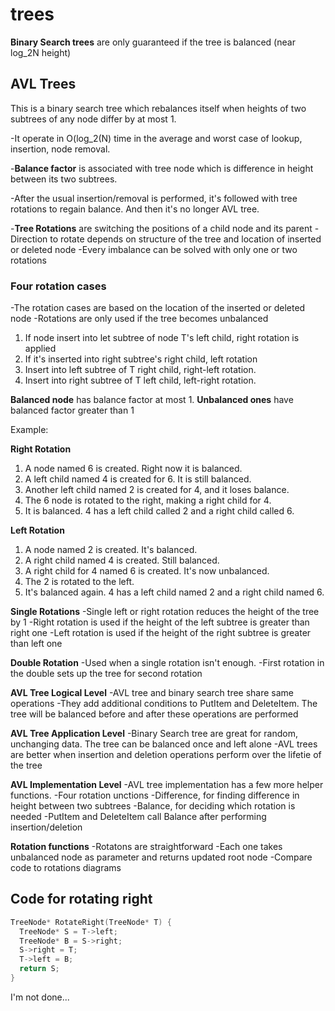 # trees

**Binary Search trees** are only guaranteed if the tree is balanced (near log_2N height)

## AVL Trees

This is a binary search tree which rebalances itself when heights of two subtrees of any node differ by at most 1.

-It operate in O(log_2(N) time in the average and worst case of lookup, insertion, node removal.

-**Balance factor** is associated with tree node which is difference in height between its two subtrees.

-After the usual insertion/removal is performed, it's followed with tree rotations to regain balance. And then it's no longer AVL tree.

-**Tree Rotations** are switching the positions of a child node and its parent
  -Direction to rotate depends on structure of the tree and location of inserted or deleted node
  -Every imbalance can be solved with only one or two rotations

### Four rotation cases

-The rotation cases are based on the location of the inserted or deleted node
-Rotations are only used if the tree becomes unbalanced

1. If node insert into let subtree of node T's left child, right rotation is applied
2. If it's inserted into right subtree's right child, left rotation
3. Insert into left subtree of T right child, right-left rotation.
4. Insert into right subtree of T left child, left-right rotation.

**Balanced node** has balance factor at most 1. **Unbalanced ones** have balanced factor greater than 1

Example:

**Right Rotation**
1. A node named 6 is created. Right now it is balanced.
2. A left child named 4 is created for 6. It is still balanced.
3. Another left child named 2 is created for 4, and it loses balance.
4. The 6 node is rotated to the right, making a right child for 4.
5. It is balanced. 4 has a left child called 2 and a right child called 6.

**Left Rotation**
1. A node named 2 is created. It's balanced.
2. A right child named 4 is created. Still balanced.
3. A right child for 4 named 6 is created. It's now unbalanced.
4. The 2 is rotated to the left.
5. It's balanced again. 4 has a left child named 2 and a right child named 6.

**Single Rotations**
-Single left or right rotation reduces the height of the tree by 1
-Right rotation is used if the height of the left subtree is greater than right one
-Left rotation is used if the height of the right subtree is greater than left one

**Double Rotation**
-Used when a single rotation isn't enough.
-First rotation in the double sets up the tree for second rotation

**AVL Tree Logical Level**
-AVL tree and binary search tree share same operations
-They add additional conditions to PutItem and DeleteItem. The tree will be balanced before and after these operations are performed

**AVL Tree Application Level**
-Binary Search tree are great for random, unchanging data. The tree can be balanced once and left alone
-AVL trees are better when insertion and deletion operations perform over the lifetie of the tree

**AVL Implementation Level**
-AVL tree implementation has a few more helper functions.
  -Four rotation unctions
  -Difference, for finding difference in height between two subtrees
  -Balance, for deciding which rotation is needed
-PutItem and DeleteItem call Balance after performing insertion/deletion

**Rotation functions**
-Rotatons are straightforward
-Each one takes unbalanced node as parameter and returns updated root node
-Compare code to rotations diagrams

## Code for rotating right

```cpp
TreeNode* RotateRight(TreeNode* T) {
  TreeNode* S = T->left;
  TreeNode* B = S->right;
  S->right = T;
  T->left = B;
  return S;
}
```

I'm not done...
